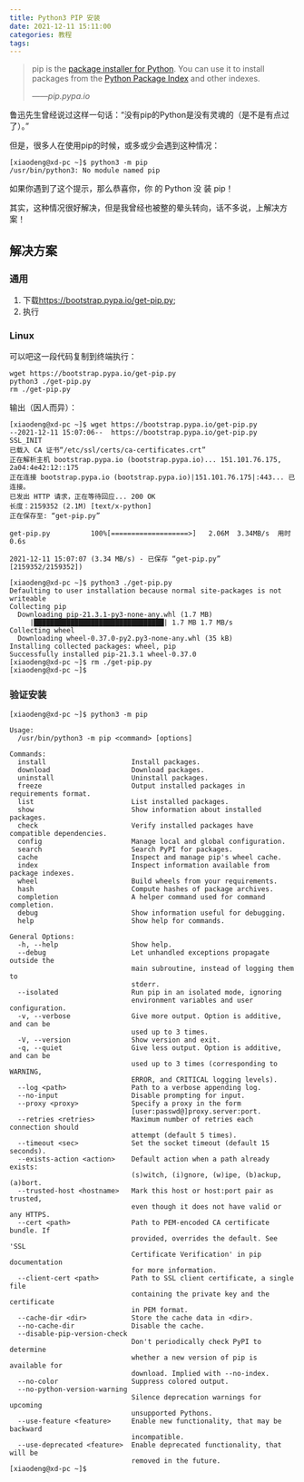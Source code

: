 ```yaml
---
title: Python3 PIP 安装
date: 2021-12-11 15:11:00
categories: 教程
tags:
---
```


<!-- wp:quote {"align":"left","className":"is-style-large"} -->
<blockquote class="wp-block-quote has-text-align-left is-style-large"><p>pip is the <a href="https://packaging.python.org/guides/tool-recommendations/">package installer for Python</a>. You can use it to install packages from the <a href="https://pypi.org/">Python Package Index</a> and other indexes.</p><cite>——pip.pypa.io</cite></blockquote>
<!-- /wp:quote -->

<!-- wp:paragraph -->
<p>鲁迅先生曾经说过这样一句话：“没有pip的Python是没有灵魂的（是不是有点过了）。”</p>
<!-- /wp:paragraph -->

<!-- wp:paragraph -->
<p>但是，很多人在使用pip的时候，或多或少会遇到这种情况：</p>
<!-- /wp:paragraph -->

<!-- wp:code -->
<pre class="wp-block-code"><code>&#91;xiaodeng@xd-pc ~]$ python3 -m pip
/usr/bin/python3: No module named pip</code></pre>
<!-- /wp:code -->

<!-- wp:paragraph -->
<p>如果你遇到了这个提示，那么恭喜你，你  的  Python  没  装  pip！</p>
<!-- /wp:paragraph -->

<!-- wp:paragraph -->
<p>其实，这种情况很好解决，但是我曾经也被整的晕头转向，话不多说，上解决方案！</p>
<!-- /wp:paragraph -->

<!-- wp:heading -->
<h2>解决方案</h2>
<!-- /wp:heading -->

<!-- wp:heading {"level":3} -->
<h3>通用</h3>
<!-- /wp:heading -->

<!-- wp:list {"ordered":true} -->
<ol><li>下载<a href="https://bootstrap.pypa.io/get-pip.py">https://bootstrap.pypa.io/get-pip.py</a>;</li><li>执行</li></ol>
<!-- /wp:list -->

<!-- wp:heading {"level":3} -->
<h3>Linux</h3>
<!-- /wp:heading -->

<!-- wp:paragraph -->
<p>可以吧这一段代码复制到终端执行：</p>
<!-- /wp:paragraph -->

<!-- wp:code -->
<pre class="wp-block-code"><code>wget https://bootstrap.pypa.io/get-pip.py
python3 ./get-pip.py
rm ./get-pip.py</code></pre>
<!-- /wp:code -->

<!-- wp:paragraph -->
<p>输出（因人而异）：</p>
<!-- /wp:paragraph -->

<!-- wp:code -->
<pre class="wp-block-code"><code>&#91;xiaodeng@xd-pc ~]$ wget https://bootstrap.pypa.io/get-pip.py
--2021-12-11 15:07:06--  https://bootstrap.pypa.io/get-pip.py
SSL_INIT
已载入 CA 证书“/etc/ssl/certs/ca-certificates.crt”
正在解析主机 bootstrap.pypa.io (bootstrap.pypa.io)... 151.101.76.175, 2a04:4e42:12::175
正在连接 bootstrap.pypa.io (bootstrap.pypa.io)|151.101.76.175|:443... 已连接。
已发出 HTTP 请求，正在等待回应... 200 OK
长度：2159352 (2.1M) &#91;text/x-python]
正在保存至: “get-pip.py”

get-pip.py          100%&#91;===================>]   2.06M  3.34MB/s  用时 0.6s    

2021-12-11 15:07:07 (3.34 MB/s) - 已保存 “get-pip.py” &#91;2159352/2159352])

&#91;xiaodeng@xd-pc ~]$ python3 ./get-pip.py
Defaulting to user installation because normal site-packages is not writeable
Collecting pip
  Downloading pip-21.3.1-py3-none-any.whl (1.7 MB)
     |████████████████████████████████| 1.7 MB 1.7 MB/s            
Collecting wheel
  Downloading wheel-0.37.0-py2.py3-none-any.whl (35 kB)
Installing collected packages: wheel, pip
Successfully installed pip-21.3.1 wheel-0.37.0
&#91;xiaodeng@xd-pc ~]$ rm ./get-pip.py
&#91;xiaodeng@xd-pc ~]$ </code></pre>
<!-- /wp:code -->

<!-- wp:heading {"level":3} -->
<h3>验证安装</h3>
<!-- /wp:heading -->

<!-- wp:code -->
<pre class="wp-block-code"><code>&#91;xiaodeng@xd-pc ~]$ python3 -m pip

Usage:   
  /usr/bin/python3 -m pip &lt;command> &#91;options]

Commands:
  install                     Install packages.
  download                    Download packages.
  uninstall                   Uninstall packages.
  freeze                      Output installed packages in requirements format.
  list                        List installed packages.
  show                        Show information about installed packages.
  check                       Verify installed packages have compatible dependencies.
  config                      Manage local and global configuration.
  search                      Search PyPI for packages.
  cache                       Inspect and manage pip's wheel cache.
  index                       Inspect information available from package indexes.
  wheel                       Build wheels from your requirements.
  hash                        Compute hashes of package archives.
  completion                  A helper command used for command completion.
  debug                       Show information useful for debugging.
  help                        Show help for commands.

General Options:
  -h, --help                  Show help.
  --debug                     Let unhandled exceptions propagate outside the
                              main subroutine, instead of logging them to
                              stderr.
  --isolated                  Run pip in an isolated mode, ignoring
                              environment variables and user configuration.
  -v, --verbose               Give more output. Option is additive, and can be
                              used up to 3 times.
  -V, --version               Show version and exit.
  -q, --quiet                 Give less output. Option is additive, and can be
                              used up to 3 times (corresponding to WARNING,
                              ERROR, and CRITICAL logging levels).
  --log &lt;path>                Path to a verbose appending log.
  --no-input                  Disable prompting for input.
  --proxy &lt;proxy>             Specify a proxy in the form
                              &#91;user:passwd@]proxy.server:port.
  --retries &lt;retries>         Maximum number of retries each connection should
                              attempt (default 5 times).
  --timeout &lt;sec>             Set the socket timeout (default 15 seconds).
  --exists-action &lt;action>    Default action when a path already exists:
                              (s)witch, (i)gnore, (w)ipe, (b)ackup, (a)bort.
  --trusted-host &lt;hostname>   Mark this host or host:port pair as trusted,
                              even though it does not have valid or any HTTPS.
  --cert &lt;path>               Path to PEM-encoded CA certificate bundle. If
                              provided, overrides the default. See 'SSL
                              Certificate Verification' in pip documentation
                              for more information.
  --client-cert &lt;path>        Path to SSL client certificate, a single file
                              containing the private key and the certificate
                              in PEM format.
  --cache-dir &lt;dir>           Store the cache data in &lt;dir>.
  --no-cache-dir              Disable the cache.
  --disable-pip-version-check
                              Don't periodically check PyPI to determine
                              whether a new version of pip is available for
                              download. Implied with --no-index.
  --no-color                  Suppress colored output.
  --no-python-version-warning
                              Silence deprecation warnings for upcoming
                              unsupported Pythons.
  --use-feature &lt;feature>     Enable new functionality, that may be backward
                              incompatible.
  --use-deprecated &lt;feature>  Enable deprecated functionality, that will be
                              removed in the future.
&#91;xiaodeng@xd-pc ~]$ 
</code></pre>
<!-- /wp:code -->
